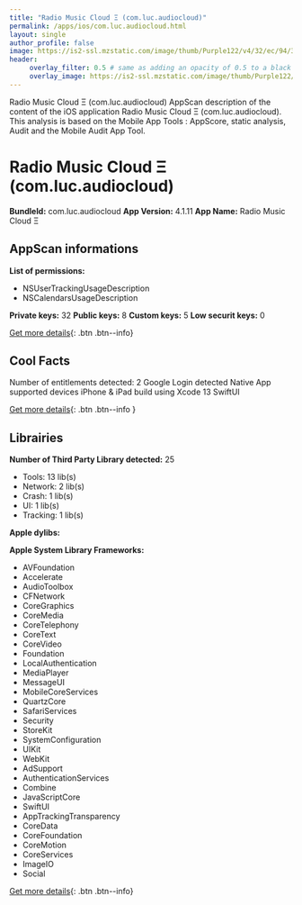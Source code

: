 ```yaml
---
title: "Radio Music Cloud Ξ (com.luc.audiocloud)"
permalink: /apps/ios/com.luc.audiocloud.html
layout: single
author_profile: false
image: https://is2-ssl.mzstatic.com/image/thumb/Purple122/v4/32/ec/94/32ec94b3-3160-8b88-7aeb-d7f7f93d827d/AppIcon-Muse-1x_U007emarketing-0-10-0-85-220.png/512x512bb.jpg
header: 
     overlay_filter: 0.5 # same as adding an opacity of 0.5 to a black background
     overlay_image: https://is2-ssl.mzstatic.com/image/thumb/Purple122/v4/32/ec/94/32ec94b3-3160-8b88-7aeb-d7f7f93d827d/AppIcon-Muse-1x_U007emarketing-0-10-0-85-220.png/512x512bb.jpg
---
```

Radio Music Cloud Ξ (com.luc.audiocloud) AppScan description of the content of the iOS application Radio Music Cloud Ξ (com.luc.audiocloud). This analysis is based on the Mobile App Tools : AppScore, static analysis, Audit and the Mobile Audit App Tool.

# Radio Music Cloud Ξ (com.luc.audiocloud)

**BundleId:** com.luc.audiocloud
**App Version:** 4.1.11
**App Name:** Radio Music Cloud Ξ


## AppScan informations 

**List of permissions:** 
- NSUserTrackingUsageDescription
- NSCalendarsUsageDescription
  
  
**Private keys:** 32
**Public keys:** 8
**Custom keys:** 5
**Low securit keys:** 0
  
[Get more details](/pricing.html){: .btn .btn--info}

## Cool Facts

Number of entitlements detected: 2
Google Login detected
Native App
supported devices iPhone & iPad
build using Xcode 13
SwiftUI
  
[Get more details](/pricing.html){: .btn .btn--info }

## Librairies 
**Number of Third Party Library detected:** 25
- Tools: 13 lib(s)
- Network: 2 lib(s)
- Crash: 1 lib(s)
- UI: 1 lib(s)
- Tracking: 1 lib(s)


**Apple dylibs:**


**Apple System Library Frameworks:**
- AVFoundation
- Accelerate
- AudioToolbox
- CFNetwork
- CoreGraphics
- CoreMedia
- CoreTelephony
- CoreText
- CoreVideo
- Foundation
- LocalAuthentication
- MediaPlayer
- MessageUI
- MobileCoreServices
- QuartzCore
- SafariServices
- Security
- StoreKit
- SystemConfiguration
- UIKit
- WebKit
- AdSupport
- AuthenticationServices
- Combine
- JavaScriptCore
- SwiftUI
- AppTrackingTransparency
- CoreData
- CoreFoundation
- CoreMotion
- CoreServices
- ImageIO
- Social


  
[Get more details](/pricing.html){: .btn .btn--info}

